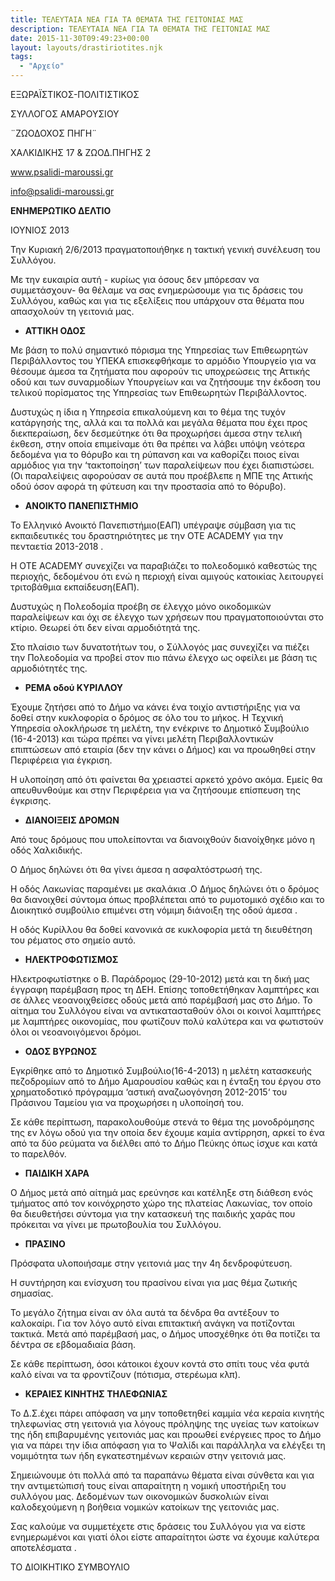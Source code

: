 ```yaml
---
title: ΤΕΛΕΥΤΑΙΑ ΝΕΑ ΓΙΑ ΤΑ ΘΕΜΑΤΑ ΤΗΣ ΓΕΙΤΟΝΙΑΣ ΜΑΣ
description: ΤΕΛΕΥΤΑΙΑ ΝΕΑ ΓΙΑ ΤΑ ΘΕΜΑΤΑ ΤΗΣ ΓΕΙΤΟΝΙΑΣ ΜΑΣ
date: 2015-11-30T09:49:23+00:00
layout: layouts/drastiriotites.njk
tags:
  - "Αρχείο"
---
```


<!-- excerpt -->

EΞΩΡΑΪΣΤΙΚΟΣ-ΠΟΛΙΤΙΣΤΙΚΟΣ

ΣΥΛΛΟΓΟΣ ΑΜΑΡΟΥΣΙΟΥ

¨ΖΩΟΔΟΧΟΣ ΠΗΓΗ¨

ΧΑΛΚΙΔΙΚΗΣ 17 &amp; ΖΩΟΔ.ΠΗΓΗΣ 2

www.psalidi-maroussi.gr

info@psalidi-maroussi.gr

**ΕΝΗΜΕΡΩΤΙΚΟ ΔΕΛΤΙΟ**

ΙΟΥΝΙΟΣ 2013

Την Κυριακή 2/6/2013 πραγματοποιήθηκε η τακτική γενική συνέλευση του Συλλόγου.

Με την ευκαιρία αυτή - κυρίως για όσους δεν μπόρεσαν να συμμετάσχουν- θα θέλαμε να σας ενημερώσουμε για τις δράσεις του Συλλόγου, καθώς και για τις εξελίξεις που υπάρχουν στα θέματα που απασχολούν τη γειτονιά μας.

- **ΑΤΤΙΚΗ ΟΔΟΣ**

Με βάση το πολύ σημαντικό πόρισμα της Υπηρεσίας των Επιθεωρητών Περιβάλλοντος του ΥΠΕΚΑ επισκεφθήκαμε το αρμόδιο Υπουργείο για να θέσουμε άμεσα τα ζητήματα που αφορούν τις υποχρεώσεις της Αττικής οδού και των συναρμοδίων Υπουργείων και να ζητήσουμε την έκδοση του τελικού πορίσματος της Υπηρεσίας των Επιθεωρητών Περιβάλλοντος.

Δυστυχώς η ίδια η Υπηρεσία επικαλούμενη και το θέμα της τυχόν κατάργησής της, αλλά και τα πολλά και μεγάλα θέματα που έχει προς διεκπεραίωση, δεν δεσμεύτηκε ότι θα προχωρήσει άμεσα στην τελική έκθεση, στην οποία επιμείναμε ότι θα πρέπει να λάβει υπόψη νεότερα δεδομένα για το θόρυβο και τη ρύπανση και να καθορίζει ποιος είναι αρμόδιος για την ‘τακτοποίηση’ των παραλείψεων που έχει διαπιστώσει. (Οι παραλείψεις αφορούσαν σε αυτά που προέβλεπε η ΜΠΕ της Αττικής οδού όσον αφορά τη φύτευση και την προστασία από το θόρυβο).

- **ΑΝΟΙΚΤΟ ΠΑΝΕΠΙΣΤΗΜΙΟ**

Το Ελληνικό Ανοικτό Πανεπιστήμιο(ΕΑΠ) υπέγραψε σύμβαση για τις εκπαιδευτικές του δραστηριότητες με την ΟΤΕ ACADEMY για την πενταετία 2013-2018 .

Η ΟΤΕ ACADEMY συνεχίζει να παραβιάζει το πολεοδομικό καθεστώς της περιοχής, δεδομένου ότι ενώ η περιοχή είναι αμιγούς κατοικίας λειτουργεί τριτοβάθμια εκπαίδευση(ΕΑΠ).

Δυστυχώς η Πολεοδομία προέβη σε έλεγχο μόνο οικοδομικών παραλείψεων και όχι σε έλεγχο των χρήσεων που πραγματοποιούνται στο κτίριο. Θεωρεί ότι δεν είναι αρμοδιότητά της.

Στο πλαίσιο των δυνατοτήτων του, ο Σύλλογός μας συνεχίζει να πιέζει την Πολεοδομία να προβεί στον πιο πάνω έλεγχο ως οφείλει με βάση τις αρμοδιότητές της.

- **ΡΕΜΑ οδού ΚΥΡΙΛΛΟΥ**

Έχουμε ζητήσει από το Δήμο να κάνει ένα τοιχίο αντιστήριξης για να δοθεί στην κυκλοφορία ο δρόμος σε όλο του το μήκος. Η Τεχνική Υπηρεσία ολοκλήρωσε τη μελέτη, την ενέκρινε το Δημοτικό Συμβούλιο (16-4-2013) και τώρα πρέπει να γίνει μελέτη Περιβαλλοντικών επιπτώσεων από εταιρία (δεν την κάνει ο Δήμος) και να προωθηθεί στην Περιφέρεια για έγκριση.

Η υλοποίηση από ότι φαίνεται θα χρειαστεί αρκετό χρόνο ακόμα. Εμείς θα απευθυνθούμε και στην Περιφέρεια για να ζητήσουμε επίσπευση της έγκρισης.

- **ΔΙΑΝΟΙΞΕΙΣ ΔΡΟΜΩΝ**

Από τους δρόμους που υπολείπονται να διανοιχθούν διανοίχθηκε μόνο η οδός Χαλκιδικής.

Ο Δήμος δηλώνει ότι θα γίνει άμεσα η ασφαλτόστρωσή της.

Η οδός Λακωνίας παραμένει με σκαλάκια .Ο Δήμος δηλώνει ότι ο δρόμος θα διανοιχθεί σύντομα όπως προβλέπεται από το ρυμοτομικό σχέδιο και το Διοικητικό συμβούλιο επιμένει στη νόμιμη διάνοιξη της οδού άμεσα .

Η οδός Κυρίλλου θα δοθεί κανονικά σε κυκλοφορία μετά τη διευθέτηση του ρέματος στο σημείο αυτό.

- **ΗΛΕΚΤΡΟΦΩΤΙΣΜΟΣ**

Ηλεκτροφωτίστηκε ο Β. Παράδρομος (29-10-2012) μετά και τη δική μας έγγραφη παρέμβαση προς τη ΔΕΗ. Επίσης τοποθετήθηκαν λαμπτήρες και σε άλλες νεοανοιχθείσες οδούς μετά από παρέμβασή μας στο Δήμο. Το αίτημα του Συλλόγου είναι να αντικατασταθούν όλοι οι κοινοί λαμπτήρες με λαμπτήρες οικονομίας, που φωτίζουν πολύ καλύτερα και να φωτιστούν όλοι οι νεοανοιγόμενοι δρόμοι.

- **ΟΔΟΣ ΒΥΡΩΝΟΣ**

Εγκρίθηκε από το Δημοτικό Συμβούλιο(16-4-2013) η μελέτη κατασκευής πεζοδρομίων από το Δήμο Αμαρουσίου καθώς και η ένταξη του έργου στο χρηματοδοτικό πρόγραμμα ‘αστική αναζωογόνηση 2012-2015‘ του Πράσινου Ταμείου για να προχωρήσει η υλοποίησή του.

Σε κάθε περίπτωση, παρακολουθούμε στενά το θέμα της μονοδρόμησης της εν λόγω οδού για την οποία δεν έχουμε καμία αντίρρηση, αρκεί το ένα από τα δύο ρεύματα να διέλθει από το Δήμο Πεύκης όπως ίσχυε και κατά το παρελθόν.

- **ΠΑΙΔΙΚΗ ΧΑΡΑ**

Ο Δήμος μετά από αίτημά μας ερεύνησε και κατέληξε στη διάθεση ενός τμήματος από τον κοινόχρηστο χώρο της πλατείας Λακωνίας, τον οποίο θα διευθετήσει σύντομα για την κατασκευή της παιδικής χαράς που πρόκειται να γίνει με πρωτοβουλία του Συλλόγου.

- **ΠΡΑΣΙΝΟ**

Πρόσφατα υλοποιήσαμε στην γειτονιά μας την 4η δενδροφύτευση.

Η συντήρηση και ενίσχυση του πρασίνου είναι για μας θέμα ζωτικής σημασίας.

Το μεγάλο ζήτημα είναι αν όλα αυτά τα δένδρα θα αντέξουν το καλοκαίρι. Για τον λόγο αυτό είναι επιτακτική ανάγκη να ποτίζονται τακτικά. Μετά από παρέμβασή μας, ο Δήμος υποσχέθηκε ότι θα ποτίζει τα δέντρα σε εβδομαδιαία βάση.

Σε κάθε περίπτωση, όσοι κάτοικοι έχουν κοντά στο σπίτι τους νέα φυτά καλό είναι να τα φροντίζουν (πότισμα, στερέωμα κλπ).

- **ΚΕΡΑΙΕΣ ΚΙΝΗΤΗΣ ΤΗΛΕΦΩΝΙΑΣ**

Το Δ.Σ.έχει πάρει απόφαση να μην τοποθετηθεί καμμία νέα κεραία κινητής τηλεφωνίας στη γειτονιά για λόγους πρόληψης της υγείας των κατοίκων της ήδη επιβαρυμένης γειτονιάς μας και προωθεί ενέργειες προς το Δήμο για να πάρει την ίδια απόφαση για το Ψαλίδι και παράλληλα να ελέγξει τη νομιμότητα των ήδη εγκατεστημένων κεραιών στην γειτονιά μας.

Σημειώνουμε ότι πολλά από τα παραπάνω θέματα είναι σύνθετα και για την αντιμετώπισή τους είναι απαραίτητη η νομική υποστήριξη του συλλόγου μας. Δεδομένων των οικονομικών δυσκολιών είναι καλοδεχούμενη η βοήθεια νομικών κατοίκων της γειτονιάς μας.

Σας καλούμε να συμμετέχετε στις δράσεις του Συλλόγου για να είστε ενημερωμένοι και γιατί όλοι είστε απαραίτητοι ώστε να έχουμε καλύτερα αποτελέσματα .

ΤΟ ΔΙΟΙΚΗΤΙΚΟ ΣΥΜΒΟΥΛΙΟ

